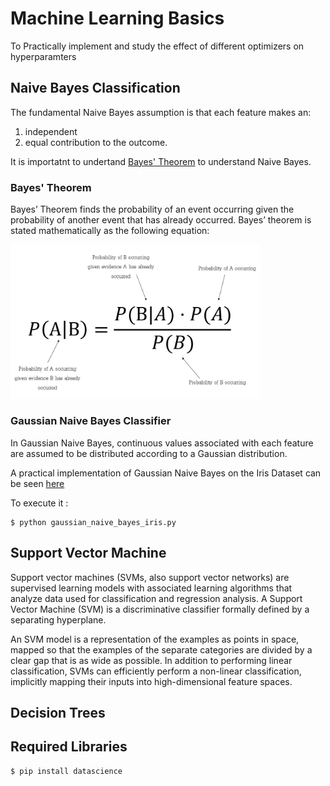 # Machine Learning Basics
To Practically implement and study the effect of different optimizers on hyperparamters
## Naive Bayes Classification
The fundamental Naive Bayes assumption is that each feature makes an:
1. independent
2. equal
contribution to the outcome.

It is importatnt to undertand [Bayes' Theorem](https://www.investopedia.com/terms/b/bayes-theorem.asp) to understand Naive Bayes.

### Bayes' Theorem
Bayes’ Theorem finds the probability of an event occurring given the probability of another event that has already occurred. Bayes’ theorem is stated mathematically as the following equation:

<img src="images/1*LaTxXlJ0tz0dUvBqISvylw@2x.jpeg" width="400">

### Gaussian Naive Bayes Classifier
In Gaussian Naive Bayes, continuous values associated with each feature are assumed to be distributed according to a Gaussian distribution.

A practical implementation of Gaussian Naive Bayes on the Iris Dataset can be seen [here](gaussian_naive_bayes_iris.py)

To execute it :
```
$ python gaussian_naive_bayes_iris.py
```
## Support Vector Machine

Support vector machines (SVMs, also support vector networks) are supervised learning models with associated learning algorithms that analyze data used for classification and regression analysis. A Support Vector Machine (SVM) is a discriminative classifier formally defined by a separating hyperplane.

An SVM model is a representation of the examples as points in space, mapped so that the examples of the separate categories are divided by a clear gap that is as wide as possible. In addition to performing linear classification, SVMs can efficiently perform a non-linear classification, implicitly mapping their inputs into high-dimensional feature spaces.

## Decision Trees


## Required Libraries
```
$ pip install datascience
```

